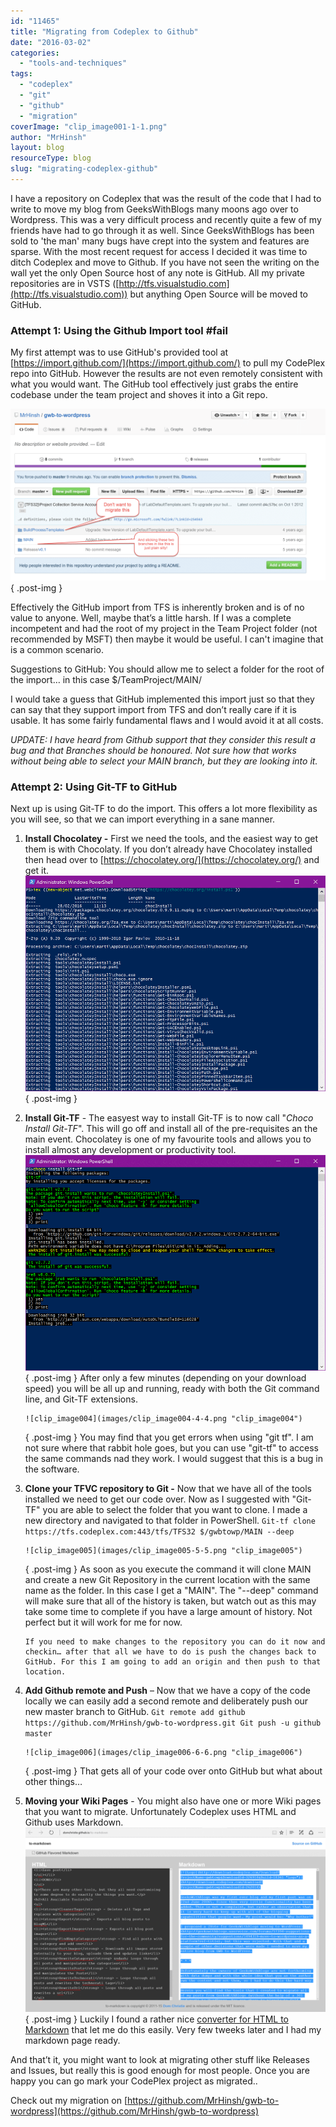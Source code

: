 ```yaml
---
id: "11465"
title: "Migrating from Codeplex to Github"
date: "2016-03-02"
categories:
  - "tools-and-techniques"
tags:
  - "codeplex"
  - "git"
  - "github"
  - "migration"
coverImage: "clip_image001-1-1.png"
author: "MrHinsh"
layout: blog
resourceType: blog
slug: "migrating-codeplex-github"
---
```


I have a repository on Codeplex that was the result of the code that I had to write to move my blog from GeeksWithBlogs many moons ago over to Wordpress. This was a very difficult process and recently quite a few of my friends have had to go through it as well. Since GeeksWithBlogs has been sold to 'the man' many bugs have crept into the system and features are sparse. With the most recent request for access I decided it was time to ditch Codeplex and move to Github. If you have not seen the writing on the wall yet the only Open Source host of any note is GitHub. All my private repositories are in VSTS ([http://tfs.visualstudio.com](http://tfs.visualstudio.com)) but anything Open Source will be moved to GitHub.

### Attempt 1: Using the Github Import tool #fail

My first attempt was to use GitHub's provided tool at [https://import.github.com/](https://import.github.com/) to pull my CodePlex repo into GitHub. However the results are not even remotely consistent with what you would want. The GitHub tool effectively just grabs the entire codebase under the team project and shoves it into a Git repo.

![clip_image001](images/clip_image001-1-1.png "clip_image001")
{ .post-img }

Effectively the GitHub import from TFS is inherently broken and is of no value to anyone. Well, maybe that’s a little harsh. If I was a complete incompetent and had the root of my project in the Team Project folder (not recommended by MSFT) then maybe it would be useful. I can't imagine that is a common scenario.

Suggestions to GitHub: You should allow me to select a folder for the root of the import… in this case $/TeamProject/MAIN/

I would take a guess that GitHub implemented this import just so that they can say that they support import from TFS and don’t really care if it is usable. It has some fairly fundamental flaws and I would avoid it at all costs.

_UPDATE: I have heard from Github support that they consider this result a bug and that Branches should be honoured. Not sure how that works without being able to select your MAIN branch, but they are looking into it._

### Attempt 2: Using Git-TF to GitHub

Next up is using Git-TF to do the import. This offers a lot more flexibility as you will see, so that we can import everything in a sane manner.

1.  **Install Chocolatey -** First we need the tools, and the easiest way to get them is with Chocolaty. If you don’t already have Chocolatey installed then head over to [https://chocolatey.org/](https://chocolatey.org/) and get it.
        ![clip_image002](images/clip_image002-2-2.png "clip_image002")
    { .post-img }
2.  **Install Git-TF** - The easyest way to install Git-TF is to now call "_Choco Install Git-TF_". This will go off and install all of the pre-requisites an the main event. Chocolatey is one of my favourite tools and allows you to install almost any development or productivity tool.
        ![clip_image003](images/clip_image003-3-3.png "clip_image003")
    { .post-img }
        After only a few minutes (depending on your download speed) you will be all up and running, ready with both the Git command line, and Git-TF extensions.

        ![clip_image004](images/clip_image004-4-4.png "clip_image004")
    { .post-img }
        You may find that you get errors when using "git tf". I am not sure where that rabbit hole goes, but you can use "git-tf" to access the same commands nad they work. I would suggest that this is a bug in the software.
3.  **Clone your TFVC repository to Git -** Now that we have all of the tools installed we need to get our code over. Now as I suggested with "Git-TF" you are able to select the folder that you want to clone. I made a new directory and navigated to that folder in PowerShell.
        ```
        Git-tf clone https://tfs.codeplex.com:443/tfs/TFS32 $/gwbtowp/MAIN --deep
        ```

        ![clip_image005](images/clip_image005-5-5.png "clip_image005")
    { .post-img }
        As soon as you execute the command it will clone MAIN and create a new Git Repository in the current location with the same name as the folder. In this case I get a "MAIN". The "--deep" command will make sure that all of the history is taken, but watch out as this may take some time to complete if you have a large amount of history. Not perfect but it will work for me for now.

        If you need to make changes to the repository you can do it now and checkin… after that all we have to do is push the changes back to GitHub. For this I am going to add an origin and then push to that location.
4.  **Add Github remote and Push** – Now that we have a copy of the code locally we can easily add a second remote and deliberately push our new master branch to GitHub.
        ```
        Git remote add github https://github.com/MrHinsh/gwb-to-wordpress.git
        Git push -u github master
        ```

        ![clip_image006](images/clip_image006-6-6.png "clip_image006")
    { .post-img }
        That gets all of your code over onto GitHub but what about other things…
5.  **Moving your Wiki Pages** - You might also have one or more Wiki pages that you want to migrate. Unfortunately Codeplex uses HTML and Github uses Markdown.
        ![clip_image007](images/clip_image007-7-7.png "clip_image007")
    { .post-img }
        Luckily I found a rather nice [converter for HTML to Markdown](http://domchristie.github.io/to-markdown/) that let me do this easily. Very few tweeks later and I had my markdown page ready.

And that’t it, you might want to look at migrating other stuff like Releases and Issues, but really this is good enough for most people. Once you are happy you can go mark your CodePlex project as migrated..

Check out my migration on [https://github.com/MrHinsh/gwb-to-wordpress](https://github.com/MrHinsh/gwb-to-wordpress)
